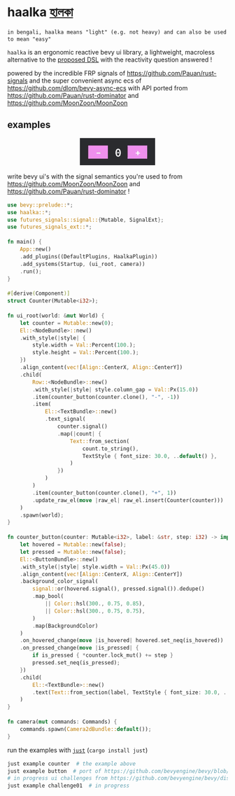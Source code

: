 # haalka [হালকা](https://translate.google.com/?sl=bn&tl=en&text=%E0%A6%B9%E0%A6%BE%E0%A6%B2%E0%A6%95%E0%A6%BE&op=translate)
```
in bengali, haalka means "light" (e.g. not heavy) and can also be used to mean "easy"
```

`haalka` is an ergonomic reactive bevy ui library, a lightweight, macroless alternative to the [proposed DSL](https://github.com/bevyengine/bevy/discussions/9538) with the reactivity question answered !

powered by the incredible FRP signals of https://github.com/Pauan/rust-signals and the super convenient async ecs of https://github.com/dlom/bevy-async-ecs with API ported from https://github.com/Pauan/rust-dominator and https://github.com/MoonZoon/MoonZoon

## examples

<p align="center">
  <img src="docs/static/counter.gif">
</p>

write bevy ui's with the signal semantics you're used to from https://github.com/MoonZoon/MoonZoon and https://github.com/Pauan/rust-dominator !
```rust
use bevy::prelude::*;
use haalka::*;
use futures_signals::signal::{Mutable, SignalExt};
use futures_signals_ext::*;

fn main() {
    App::new()
    .add_plugins((DefaultPlugins, HaalkaPlugin))
    .add_systems(Startup, (ui_root, camera))
    .run();
}

#[derive(Component)]
struct Counter(Mutable<i32>);

fn ui_root(world: &mut World) {
    let counter = Mutable::new(0);
    El::<NodeBundle>::new()
    .with_style(|style| {
        style.width = Val::Percent(100.);
        style.height = Val::Percent(100.);
    })
    .align_content(vec![Align::CenterX, Align::CenterY])
    .child(
        Row::<NodeBundle>::new()
        .with_style(|style| style.column_gap = Val::Px(15.0))
        .item(counter_button(counter.clone(), "-", -1))
        .item(
            El::<TextBundle>::new()
            .text_signal(
                counter.signal()
                .map(|count| {
                    Text::from_section(
                        count.to_string(),
                        TextStyle { font_size: 30.0, ..default() },
                    )
                })
            )
        )
        .item(counter_button(counter.clone(), "+", 1))
        .update_raw_el(move |raw_el| raw_el.insert(Counter(counter)))
    )
    .spawn(world);
}

fn counter_button(counter: Mutable<i32>, label: &str, step: i32) -> impl Element {
    let hovered = Mutable::new(false);
    let pressed = Mutable::new(false);
    El::<ButtonBundle>::new()
    .with_style(|style| style.width = Val::Px(45.0))
    .align_content(vec![Align::CenterX, Align::CenterY])
    .background_color_signal(
        signal::or(hovered.signal(), pressed.signal()).dedupe()
        .map_bool(
            || Color::hsl(300., 0.75, 0.85),
            || Color::hsl(300., 0.75, 0.75),
        )
        .map(BackgroundColor)
    )
    .on_hovered_change(move |is_hovered| hovered.set_neq(is_hovered))
    .on_pressed_change(move |is_pressed| {
        if is_pressed { *counter.lock_mut() += step }
        pressed.set_neq(is_pressed);
    })
    .child(
        El::<TextBundle>::new()
        .text(Text::from_section(label, TextStyle { font_size: 30.0, ..default() }))
    )
}

fn camera(mut commands: Commands) {
    commands.spawn(Camera2dBundle::default());
}
```

run the examples with [`just`](https://github.com/casey/just) (`cargo install just`)
```bash
just example counter  # the example above
just example button  # port of https://github.com/bevyengine/bevy/blob/main/examples/ui/button.rs
# in progress ui challenges from https://github.com/bevyengine/bevy/discussions/11100
just example challenge01  # in progress
```
